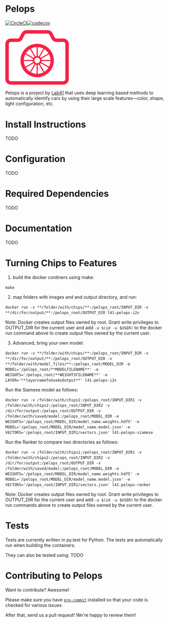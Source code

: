 # Pelops

[![CircleCI](https://circleci.com/gh/Lab41/pelops.svg?style=svg)](https://circleci.com/gh/Lab41/pelops)[![codecov](https://codecov.io/gh/Lab41/pelops/branch/master/graph/badge.svg)](https://codecov.io/gh/Lab41/pelops)

<!-- Need to set width, which can't be done with MarkDown on Github -->
<img src="/misc/pelops.png" alt="Pelops Logo" width="200"/>

Pelops is a project by [Lab41](http://www.lab41.org/) that uses deep learning
based methods to automatically identify cars by using their large scale
features—color, shape, light configuration, etc.

# Install Instructions
TODO

# Configuration
TODO

# Required Dependencies
TODO

# Documentation
TODO

# Turning Chips to Features

1. build the docker continers using make:

```make```

2. map folders with images and and output directory, and run:

```docker run -v **/folder/with/chips/**:/pelops_root/INPUT_DIR -v **/dir/for/output/**:/pelops_root/OUTPUT_DIR l41-pelops-i2v```

Note: Docker creates output files owned by root. Grant write privileges to OUTPUT_DIR for the current user and add ```-u $(id -u $USER)``` to the docker run command above to create output files owned by the current user.

3. Advanced, bring your own model:

```docker run -v **/folder/with/chips/**:/pelops_root/INPUT_DIR -v **/dir/for/output/**:/pelops_root/OUTPUT_DIR -v **/folder/with/model_files/**:/pelops_root/MODEL_DIR -e MODEL='/pelops_root/**MODELFILENAME**' -e WEIGHTS='/pelops_root/**WEIGHTSFILENAME**' -e LAYER='**layernameToUseAsOutput**' l41-pelops-i2v```

Run the Siamese model as follows:

```docker run -v /folder/with/chips1:/pelops_root/INPUT_DIR1 -v /folder/with/chips2:/pelops_root/INPUT_DIR2 -v /dir/for/output:/pelops_root/OUTPUT_DIR -v /folder/with/saved/model:/pelops_root/MODEL_DIR -e WEIGHTS='/pelops_root/MODEL_DIR/model_name.weights.hdf5' -e MODEL='/pelops_root/MODEL_DIR/model_name.model.json' -e VECTORS='/pelops_root/INPUT_DIR1/vectors.json' l41-pelops-siamese```

Run the Ranker to compare two directories as follows:

```docker run -v /folder/with/chips1:/pelops_root/INPUT_DIR1 -v /folder/with/chips2:/pelops_root/INPUT_DIR2 -v /dir/for/output:/pelops_root/OUTPUT_DIR -v /folder/with/saved/model:/pelops_root/MODEL_DIR -e WEIGHTS='/pelops_root/MODEL_DIR/model_name.weights.hdf5' -e MODEL='/pelops_root/MODEL_DIR/model_name.model.json' -e VECTORS='/pelops_root/INPUT_DIR1/vectors.json' l41-pelops-ranker```

Note: Docker creates output files owned by root. Grant write privileges to OUTPUT_DIR for the current user and add ```-u $(id -u $USER)``` to the docker run commands above to create output files owned by the current user.

# Tests
Tests are currently written in py.test for Python. The tests are automatically run when building the containers.

They can also be tested using:
TODO

# Contributing to Pelops

Want to contribute?  Awesome!

Please make sure you have [`pre-commit`](http://pre-commit.com/) installed so
that your code is checked for various issues.

After that, send us a pull request! We're happy to review them!
